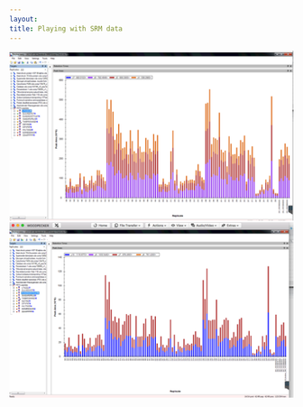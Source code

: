 ```yaml
---
layout: 
title: Playing with SRM data
---
```




![prtc peptide 1](https://github.com/laurahspencer/Geoduck-DNR/blob/master/Images/2017-08-24-PRTC-peptide1.png?raw=true)
![prtc peptide 2](https://github.com/laurahspencer/Geoduck-DNR/blob/master/Images/2017-08-24-PRTC-peptide2.png?raw=true)
